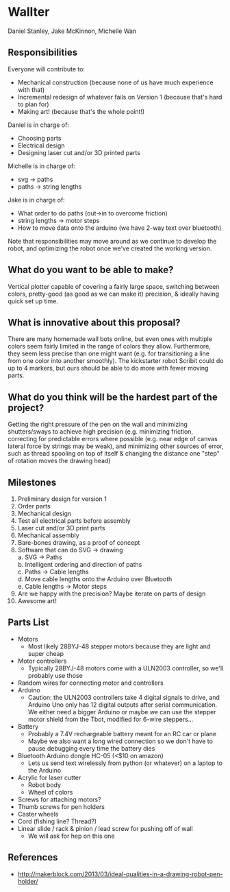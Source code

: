 # Wallter

Daniel Stanley, Jake McKinnon, Michelle Wan

## Responsibilities

Everyone will contribute to:
- Mechanical construction (because none of us have much experience with that)
- Incremental redesign of whatever fails on Version 1 (because that's hard to plan for)
- Making art! (because that's the whole point!)

Daniel is in charge of:
- Choosing parts
- Electrical design
- Designing laser cut and/or 3D printed parts

Michelle is in charge of:
- svg -> paths  
- paths -> string lengths  

Jake is in charge of:
- What order to do paths (out->in to overcome friction)  
- string lengths -> motor steps  
- How to move data onto the arduino (we have 2-way text over bluetooth)  

Note that responsibilities may move around as we continue to develop the robot, and optimizing the robot once we've created the working version.

## What do you want to be able to make?
Vertical plotter capable of covering a fairly large space, switching between colors, pretty-good (as good as we can make it) precision, & ideally having quick set up time.

## What is innovative about this proposal?
There are many homemade wall bots online, but even ones with multiple colors seem fairly limited in the range of colors they allow.  Furthermore, they seem less precise than one might want (e.g. for transitioning a line from one color into another smoothly). The kickstarter robot Scribit could do up to 4 markers, but ours should be able to do more with fewer moving parts.

## What do you think will be the hardest part of the project?
Getting the right pressure of the pen on the wall and minimizing shutters/sways to achieve high precision (e.g. minimizing friction, correcting for predictable errors where possible (e.g. near edge of canvas lateral force by strings may be weak), and minimizing other sources of error, such as thread spooling on top of itself & changing the distance one "step" of rotation moves the drawing head)

## Milestones
1. Preliminary design for version 1
2. Order parts
3. Mechanical design
4. Test all electrical parts before assembly
5. Laser cut and/or 3D print parts
6. Mechanical assembly
7. Bare-bones drawing, as a proof of concept
8. Software that can do SVG -> drawing  
  a. SVG -> Paths  
  b. Intelligent ordering and direction of paths  
  c. Paths -> Cable lengths  
  d. Move cable lengths onto the Arduino over Bluetooth  
  e. Cable lengths -> Motor steps  
9. Are we happy with the precision? Maybe iterate on parts of design
10. Awesome art!

## Parts List
- Motors
  - Most likely 28BYJ-48 stepper motors because they are light and super cheap
- Motor controllers
  - Typically 28BYJ-48 motors come with a ULN2003 controller, so we'll probably use those
- Random wires for connecting motor and controllers
- Arduino
  - Caution: the ULN2003 controllers take 4 digital signals to drive, and Arduino Uno only has 12 digital outputs after serial communication. We either need a bigger Arduino or maybe we can use the stepper motor shield from the Tbot, modified for 6-wire steppers... 
- Battery
  - Probably a 7.4V rechargeable battery meant for an RC car or plane
  - Maybe we also want a long wired connection so we don't have to pause debugging every time the battery dies
- Bluetooth Arduino dongle HC-05 (<$10 on amazon)
  - Lets us send text wirelessly from python (or whatever) on a laptop to the Arduino
- Acrylic for laser cutter 
  - Robot body
  - Wheel of colors
- Screws for attaching motors?
- Thumb screws for pen holders
- Caster wheels
- Cord (fishing line? Thread?)
- Linear slide / rack & pinion / lead screw for pushing off of wall
  - We will ask for hep on this one
  
## References
- http://makerblock.com/2013/03/ideal-qualities-in-a-drawing-robot-pen-holder/
